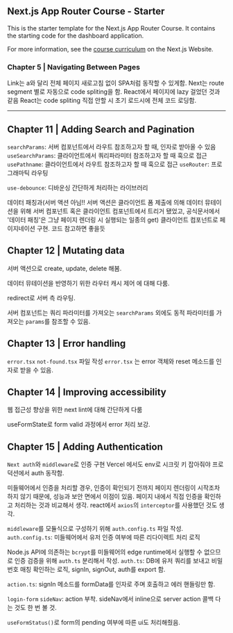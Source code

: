## Next.js App Router Course - Starter

This is the starter template for the Next.js App Router Course. It contains the starting code for the dashboard application.

For more information, see the [course curriculum](https://nextjs.org/learn) on the Next.js Website.

### Chapter 5 | Navigating Between Pages

Link는 a와 달리 전체 페이지 새로고침 없이 SPA처럼 동작할 수 있게함.
Next는 route segment 별로 자동으로 code spliting을 함.
React에서 페이지에 lazy 걸었던 것과 같음
React는 code spliting 직접 안할 시 초기 로드시에 전체 코드 로딩함.

---

## Chapter 11 | Adding Search and Pagination

`searchParams`: 서버 컴포넌트에서 라우트 참조하고자 할 때, 인자로 받아올 수 있음
`useSearchParams`: 클라이언트에서 쿼리파라미터 참조하고자 할 때 훅으로 접근
`usePathname`: 클라이언트에서 라우트 참조하고자 할 때 훅으로 접근
`useRouter`: 프로그래마틱 라우팅

`use-debounce`: 디바운싱 간단하게 처리하는 라이브러리

데이터 패칭과(서버 액션 아님!! 서버 액션은 클라이언트 폼 제출에 의해 데이터 뮤테이션을 위해 서버 컴포넌트 혹은 클라이언트 컴포넌트에서 트리거 됐었고, 공식문서에서 '데이터 패칭'은 그냥 페이지 렌더링 시 실행되는 일종의 get) 클라이언트 컴포넌트로 페이지네이션 구현. 코드 참고하면 좋을듯

## Chapter 12 | Mutating data

서버 액션으로 create, update, delete 해봄.

데이터 뮤테이션을 반영하기 위한 라우터 캐시 제어 에 대해 다룸.

redirect로 서버 측 라우팅.

서버 컴포넌트는 쿼리 파라미터를 가져오는 `searchParams` 외에도
동적 파라미터를 가져오는 `params`를 참조할 수 있음.

## Chapter 13 | Error handling

`error.tsx` `not-found.tsx` 파일 작성
`error.tsx` 는 error 객체와 reset 메소드를 인자로 받을 수 있음.

## Chapter 14 | Improving accessibility

웹 접근성 향상을 위한 next lint에 대해 간단하게 다룸

useFormState로 form valid 과정에서 error 처리 보강.

## Chapter 15 | Adding Authentication

`Next auth`와 `middleware`로 인증 구현
Vercel 에서도 env로 시크릿 키 잡아줘야 프로덕션에서 auth 동작함.

미들웨어에서 인증을 처리할 경우, 인증이 확인되기 전까지 페이지 렌더링이 시작조차 하지 않기 때문에,
성능과 보안 면에서 이점이 있음.
페이지 내에서 직접 인증을 확인하고 처리하는 것과 비교해서 생각.
react에서 `axios`의 `interceptor`를 사용했던 것도 생각.

`middleware`를 모듈식으로 구성하기 위해 `auth.config.ts` 파일 작성.
`auth.config.ts`: 미들웨어에서 유저 인증 여부에 따른 리다이렉트 처리 로직

Node.js API에 의존하는 `bcrypt`를 미들웨어의 edge runtime에서 실행할 수 없으므로 인증 검증을 위해 `auth.ts` 분리해서 작성.
`auth.ts`: DB에 유저 쿼리를 보내고 비밀번호 매칭 확인하는 로직, signIn, signOut, auth를 export 함.

`action.ts`: signIn 메소드를 formData를 인자로 주며 호출하고 에러 핸들링만 함.

`login-form` `sideNav`: action 부착. sideNav에서 inline으로 server action 콜백 다는 것도 한 번 볼 것.

`useFormStatus()`로 form의 pending 여부에 따른 ui도 처리해줬음.
